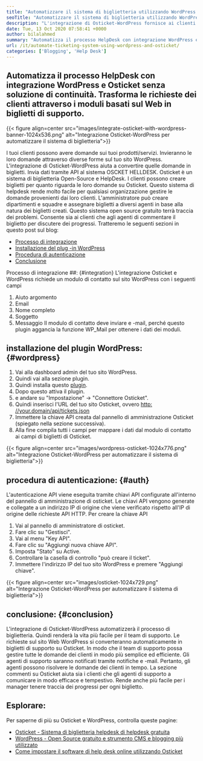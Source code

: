 ```yaml
---
title: "Automatizzare il sistema di biglietteria utilizzando WordPress e Osticket" 
seoTitle: "Automatizzare il sistema di biglietteria utilizzando WordPress e Osticket" 
description: "L'integrazione di Osticket-WordPress fornisce ai clienti un modo di generare biglietti di supporto dal sito WordPress e gestirli dalla dashboard Osticket." 
date: Tue, 13 Oct 2020 07:58:41 +0000
author: bilalahmed
summary: "Automatizza il processo HelpDesk con integrazione WordPress e Osticket senza soluzione di continuità. Trasforma le richieste dei clienti attraverso i moduli basati sul Web in biglietti di supporto." 
url: /it/automate-ticketing-system-using-wordpress-and-osticket/
categories: ['Blogging', 'Help Desk']
---
```


## Automatizza il processo HelpDesk con integrazione WordPress e Osticket senza soluzione di continuità. Trasforma le richieste dei clienti attraverso i moduli basati sul Web in biglietti di supporto.

{{< figure align=center src="images/integrate-osticket-with-wordpress-banner-1024x536.png" alt="Integrazione Osticket-WordPress per automatizzare il sistema di biglietteria">}}

I tuoi clienti possono avere domande sui tuoi prodotti/servizi. Invieranno le loro domande attraverso diverse forme sul tuo sito WordPress. L'integrazione di Osticket-WordPress aiuta a convertire quelle domande in biglietti. Invia dati tramite API al sistema OSCKET HELLDESK.
Osticket è un sistema di biglietteria Open-Source e HelpDesk. I clienti possono creare biglietti per quanto riguarda le loro domande su Osticket. Questo sistema di helpdesk rende molto facile per qualsiasi organizzazione gestire le domande provenienti dai loro clienti. L'amministratore può creare dipartimenti e squadre e assegnare biglietti a diversi agenti in base alla natura dei biglietti creati. Questo sistema open source gratuito terrà traccia dei problemi. Consente sia ai clienti che agli agenti di commentare il biglietto per discutere dei progressi. Tratteremo le seguenti sezioni in questo post sul blog:
  * [Processo di integrazione][1]
  * [Installazione del plug -in WordPress][2]
  * [Procedura di autenticazione][3]
  * [Conclusione][4]

Processo di integrazione ##:  {#integration}
L'integrazione Osticket e WordPress richiede un modulo di contatto sul sito WordPress con i seguenti campi
  1. Aiuto argomento
  2. Email
  3. Nome completo
  4. Soggetto
  5. Messaggio
Il modulo di contatto deve inviare e -mail, perché questo plugin aggancia la funzione WP_Mail per ottenere i dati dei moduli.

## installazione del plugin WordPress:   {#wordpress}
  1. Vai alla dashboard admin del tuo sito WordPress.
  2. Quindi vai alla sezione plugin.
  3. Quindi installa questo [plugin][5].
  4. Dopo questo attiva il plugin.
  5. e andare su "Impostazione" -> "Connettore Osticket".
  6. Quindi inserisci l'URL del tuo sito Osticket, ovvero [http: //your.domain/api/tickets.json][6]
  7. Immettere la chiave API creata dal pannello di amministrazione Osticket (spiegato nella sezione successiva).
  8. Alla fine compila tutti i campi per mappare i dati dal modulo di contatto ai campi di biglietti di Osticket.

{{< figure align=center src="images/wordpress-osticket-1024x776.png" alt="Integrazione Osticket-WordPress per automatizzare il sistema di biglietteria">}}


## procedura di autenticazione:   {#auth}
L'autenticazione API viene eseguita tramite chiavi API configurate all'interno del pannello di amministrazione di osticket. Le chiavi API vengono generate e collegate a un indirizzo IP di origine che viene verificato rispetto all'IP di origine delle richieste API HTTP. Per creare la chiave API
  1. Vai al pannello di amministratore di osticket.
  2. Fare clic su "Gestisci".
  3. Vai al menu "Key API".
  4. Fare clic su "Aggiungi nuova chiave API".
  5. Imposta "Stato" su Active.
  6. Controllare la casella di controllo "può creare il ticket".
  7. Immettere l'indirizzo IP del tuo sito WordPress e premere "Aggiungi chiave".

{{< figure align=center src="images/osticket-1024x729.png" alt="Integrazione Osticket-WordPress per automatizzare il sistema di biglietteria">}}


## conclusione:   {#conclusion}
L'integrazione di Osticket-WordPress automatizzerà il processo di biglietteria. Quindi renderà la vita più facile per il team di supporto. Le richieste sul sito Web WordPress si converteranno automaticamente in biglietti di supporto su Osticket. In modo che il team di supporto possa gestire tutte le domande dei clienti in modo più semplice ed efficiente. Gli agenti di supporto saranno notificati tramite notifiche e -mail. Pertanto, gli agenti possono risolvere le domande dei clienti in tempo. La sezione commenti su Osticket aiuta sia i clienti che gli agenti di supporto a comunicare in modo efficace e tempestivo. Rende anche più facile per i manager tenere traccia dei progressi per ogni biglietto.

## Esplorare:
Per saperne di più su Osticket e WordPress, controlla queste pagine:
  * [Osticket - Sistema di biglietteria helpdesk di helpdesk gratuita][7]
  * [WordPress - Open Source gratuito e strumento CMS e blogging più utilizzato][8]
  * [Come impostare il software di help desk online utilizzando Osticket][9]

  
[1]: #integration
[2]: #wordpress
[3]: #auth
[4]: #conclusion
[5]: https://href.li/?https://wordpress.org/plugins/scand-osticket-connector/
[6]: https://href.li/?http://your.domain/api/tickets.json
[7]: https://href.li/?https://products.containerize.com/helpdesk/osticket
[8]: https://href.li/?https://products.containerize.com/blogging/wordpress
[9]: https://blog.containerize.com/helpdesk/how-to-set-up-help-desk-system-using-osticket/
